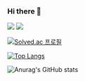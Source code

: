 ### Hi there 👋
<img src="https://img.shields.io/badge/cplusplus-#00599C?style=flat&logo=cplusplus&logoColor=white"/>
<img src="https://img.shields.io/badge/dotnet-3178C6?style=flat&logo=dotnet&logoColor=white"/>


[![Solved.ac
프로필](http://mazassumnida.wtf/api/v2/generate_badge?boj=eric1306)](https://solved.ac/eric1306)

[![Top Langs](https://github-readme-stats.vercel.app/api/top-langs/?username=eric1306&langs_count=8)](https://github.com/eric1306/github-readme-stats)

![Anurag's GitHub stats](https://github-readme-stats.vercel.app/api?username=eric1306&show_icons=true&theme=radical)

